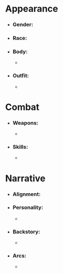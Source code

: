 # Appearance

- ### Gender:
- ### Race:
- ### Body:
	- 
- ### Outfit:
	- 

# Combat

- ### Weapons:
	- 

- ### Skills:
	- 

# Narrative

- ### Alignment:
- ### Personality:
	- 
- ### Backstory:
	- 
- ### Arcs:
	- 
